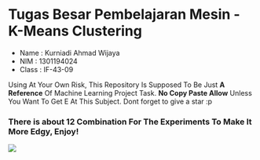 # **Tugas Besar Pembelajaran Mesin - K-Means Clustering**

- Name : Kurniadi Ahmad Wijaya 
- NIM : 1301194024
- Class : IF-43-09

Using At Your Own Risk, This Repository Is Supposed To Be Just **A Reference** Of Machine Learning Project Task. **No Copy Paste Allow** 
Unless You Want To Get E At This Subject. Dont forget to give a star :p

### **There is about 12 Combination For The Experiments To Make It More Edgy, Enjoy!** 

<img src="https://i.ibb.co/hfcqjpW/Clustering-Page-2-drawio.png">